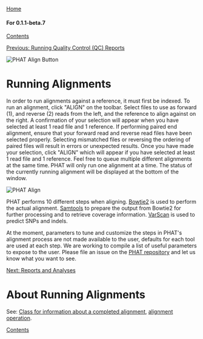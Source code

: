[Home](https://chgibb.github.io/PHATDocs/)

#### For 0.1.1-beta.7
[Contents](https://chgibb.github.io/PHATDocs/docs/releases/0.1.1-beta.7/home)

[Previous: Running Quality Control (QC) Reports](https://chgibb.github.io/PHATDocs/docs/releases/0.1.1-beta.7/QCReports)

![PHAT Align Button](https://chgibb.github.io//PHATDocs/docs/releases/0.1.1-beta.7/AlignButton.png)

# Running Alignments
In order to run alignments against a reference, it must first be indexed. To run an alignment, click "ALIGN" on the toolbar. Select files to use as forward (1), and reverse (2) reads from the left, and the reference to align against on the right. A confirmation of your selection will appear when you have selected at least 1 read file and 1 reference. If performing paired end alignment, ensure that your forward read and reverse read files have been selected properly. Selecting mismatched files or reversing the ordering of paired files will result in errors or unexpected results. Once you have made your selection, click "ALIGN" which will appear if you have selected at least 1 read file and 1 reference. Feel free to queue multiple different alignments at the same time. PHAT will only run one alignment at a time. The status of the currently running alignment will be displayed at the bottom of the window.

![PHAT Align](https://chgibb.github.io//PHATDocs/docs/releases/0.1.1-beta.7/AlignSelected.png)

PHAT performs 10 different steps when aligning. [Bowtie2](http://bowtie-bio.sourceforge.net/bowtie2/index.shtml) is used to perform the actual alignment. [Samtools](http://www.htslib.org/doc/samtools.html) to prepare the output from Bowtie2 for further processing and to retrieve coverage information. [VarScan](http://dkoboldt.github.io/varscan/) is used to predict SNPs and indels.

At the moment, parameters to tune and customize the steps in PHAT's alignment process are not made available to the user, defaults for each tool are used at each step. We are working to compile a list of useful parameters to expose to the user. Please file an issue on the [PHAT repository](https://github.com/chgibb/PHAT) and let us know what you want to see.

[Next: Reports and Analyses](https://chgibb.github.io/PHATDocs/docs/releases/0.1.1-beta.7/reportsAndAnalyses)

# About Running Alignments
See: [Class for information about a completed alignment](https://github.com/chgibb/PHAT/blob/0.1.1-beta.7/src/req/alignData.ts), [alignment operation](https://github.com/chgibb/PHAT/blob/0.1.1-beta.7/src/req/operations/RunAlignment.ts).

[Contents](https://chgibb.github.io/PHATDocs/docs/releases/0.1.1-beta.7/home)
